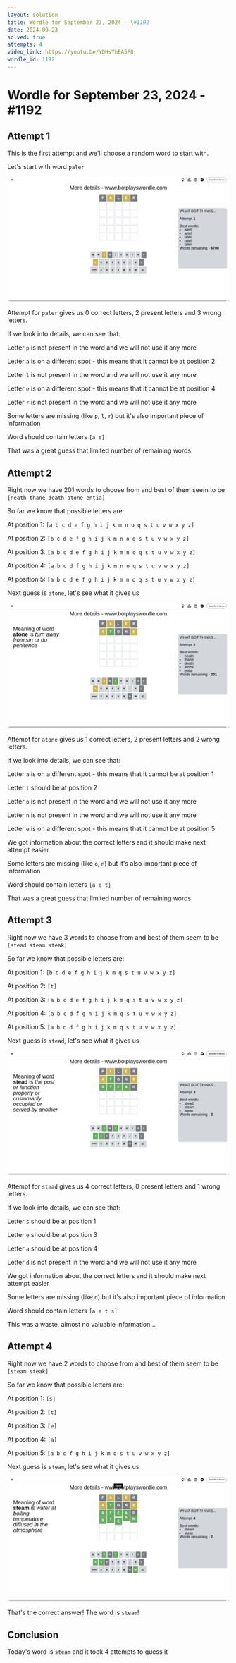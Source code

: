 ```yaml
---
layout: solution
title: Wordle for September 23, 2024 - \#1192
date: 2024-09-23
solved: true
attempts: 4
video_link: https://youtu.be/YDHsYhEA5F0
wordle_id: 1192
---
```


# Wordle for September 23, 2024 - \#1192

## Attempt 1

This is the first attempt and we'll choose a random word to start with.

Let's start with word `paler`

![Attempt 1](2024-09-23/attempt-1.png)

Attempt for `paler` gives us 0 correct letters, 2 present letters and 3 wrong letters.

If we look into details, we can see that:

Letter `p` is not present in the word and we will not use it any more

Letter `a` is on a different spot - this means that it cannot be at position 2

Letter `l` is not present in the word and we will not use it any more

Letter `e` is on a different spot - this means that it cannot be at position 4

Letter `r` is not present in the word and we will not use it any more

Some letters are missing (like `p`, `l`, `r`) but it's also important piece of information

Word should contain letters `[a e]`

That was a great guess that limited number of remaining words



## Attempt 2

Right now we have 201 words to choose from and best of them seem to be `[neath thane death atone entia]`

So far we know that possible letters are:

At position 1: `[a b c d e f g h i j k m n o q s t u v w x y z]`

At position 2: `[b c d e f g h i j k m n o q s t u v w x y z]`

At position 3: `[a b c d e f g h i j k m n o q s t u v w x y z]`

At position 4: `[a b c d f g h i j k m n o q s t u v w x y z]`

At position 5: `[a b c d e f g h i j k m n o q s t u v w x y z]`

Next guess is `atone`, let's see what it gives us

![Attempt 2](2024-09-23/attempt-2.png)

Attempt for `atone` gives us 1 correct letters, 2 present letters and 2 wrong letters.

If we look into details, we can see that:

Letter `a` is on a different spot - this means that it cannot be at position 1

Letter `t` should be at position 2

Letter `o` is not present in the word and we will not use it any more

Letter `n` is not present in the word and we will not use it any more

Letter `e` is on a different spot - this means that it cannot be at position 5

We got information about the correct letters and it should make next attempt easier

Some letters are missing (like `o`, `n`) but it's also important piece of information

Word should contain letters `[a e t]`

That was a great guess that limited number of remaining words



## Attempt 3

Right now we have 3 words to choose from and best of them seem to be `[stead steam steak]`

So far we know that possible letters are:

At position 1: `[b c d e f g h i j k m q s t u v w x y z]`

At position 2: `[t]`

At position 3: `[a b c d e f g h i j k m q s t u v w x y z]`

At position 4: `[a b c d f g h i j k m q s t u v w x y z]`

At position 5: `[a b c d f g h i j k m q s t u v w x y z]`

Next guess is `stead`, let's see what it gives us

![Attempt 3](2024-09-23/attempt-3.png)

Attempt for `stead` gives us 4 correct letters, 0 present letters and 1 wrong letters.

If we look into details, we can see that:

Letter `s` should be at position 1

Letter `e` should be at position 3

Letter `a` should be at position 4

Letter `d` is not present in the word and we will not use it any more

We got information about the correct letters and it should make next attempt easier

Some letters are missing (like `d`) but it's also important piece of information

Word should contain letters `[a e t s]`

This was a waste, almost no valuable information...



## Attempt 4

Right now we have 2 words to choose from and best of them seem to be `[steam steak]`

So far we know that possible letters are:

At position 1: `[s]`

At position 2: `[t]`

At position 3: `[e]`

At position 4: `[a]`

At position 5: `[a b c f g h i j k m q s t u v w x y z]`

Next guess is `steam`, let's see what it gives us

![Attempt 4](2024-09-23/attempt-4.png)

That's the correct answer! The word is `steam`!

## Conclusion

Today's word is `steam` and it took 4 attempts to guess it

